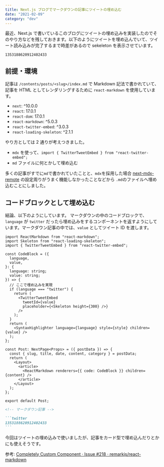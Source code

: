 ```yaml
---
title: Next.js ブログでマークダウンの記事にツイートの埋め込む
date: "2021-02-09"
category: "dev"
---
```


最近、Next.js で書いているこのブログにツイートの埋め込みを実装したのでそのやり方などを残しておきます。以下のようにツイートを埋め込んでいて、ツイート読み込みが完了するまで時差があるので sekeleton を表示させています。

```twitter
1353188620912402433
```

## 前提・環境

記事は `/contents/posts/<slug>/index.md` で Markdown 記法で書かれていて、記事を HTML としてレンダリングするために `react-markdown` を使用しています。

- `next`: ^10.0.0
- `react`: 17.0.1
- `react-dom`: 17.0.1
- `react-markdown`: ^5.0.3
- `react-twitter-embed`: ^3.0.3
- `react-loading-skeleton`: ^2.1.1

やり方としては 2 通りが考えつきました。

- `mdx` を使って、`import { TwitterTweetEmbed } from "react-twitter-embed";`
- `md` ファイルに何とかして埋め込む

多くの記事がすでに`md`で書かれていたことと、`mdx`を採用した場合 [next-mdx-remote](https://github.com/hashicorp/next-mdx-remote) の設定周りがうまく機能しなかったことなどから `.md`のファイルへ埋め込むことにしました。

## コードブロックとして埋め込む

結論、以下のようにしています。
マークダウンの中のコードブロックで、`language` が `twitter` だったら埋め込みをするコンポーネントを返すようにしています。マークダウン記事の中では、`value` としてツイート ID を渡します。

```tsx
import ReactMarkdown from "react-markdown";
import Skeleton from "react-loading-skeleton";
import { TwitterTweetEmbed } from "react-twitter-embed";

const CodeBlock = ({
  language,
  value,
}: {
  language: string;
  value: string;
}) => {
  // ここで埋め込みを実現
  if (language === "twitter") {
    return (
      <TwitterTweetEmbed
        tweetId={value}
        placeholder={<Skeleton height={300} />}
      />
    );
  }
  return (
    <SyntaxHighlighter language={language} style={style} children={value} />
  );
};

const Post: NextPage<Props> = ({ postData }) => {
  const { slug, title, date, content, category } = postData;
  return (
    <Layout>
      <article>
        <ReactMarkdown renderers={{ code: CodeBlock }} children={content} />
      </article>
    </Layout>
  );
};

export default Post;
```

````md
<!-- マークダウン記事 -->

```twitter
1353188620912402433
```
````

今回はツイートの埋め込みで使いましたが、記事をカード型で埋め込んだりとかにも使えそうです。

参考: [Completely Custom Component · Issue #218 · remarkjs/react-markdown](https://github.com/remarkjs/react-markdown/issues/218#issuecomment-538083943)

